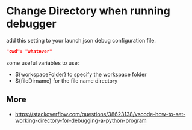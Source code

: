 # Change Directory when running debugger

add this setting to your launch.json debug configuration file.

```json
"cwd": "whatever"
```
some useful variables to use:
- ${workspaceFolder} to specify the workspace folder
- ${fileDirname} for the file name directory

## More
- https://stackoverflow.com/questions/38623138/vscode-how-to-set-working-directory-for-debugging-a-python-program

